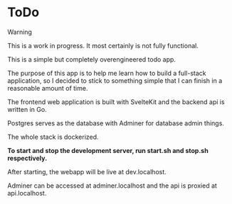 # ToDo
> [!WARNING]
> This is a work in progress. It most certainly is not fully functional.

This is a simple but completely overengineered todo app.

The purpose of this app is to help me learn how to build a full-stack application, so I decided to stick to something simple that I can finish in a reasonable amount of time.

The frontend web application is built with SvelteKit and the backend api is written in Go.

Postgres serves as the database with Adminer for database admin things.

The whole stack is dockerized.

**To start and stop the development server, run start.sh and stop.sh respectively.**

After starting, the webapp will be live at dev.localhost.

Adminer can be accessed at adminer.localhost and the api is proxied at api.localhost.